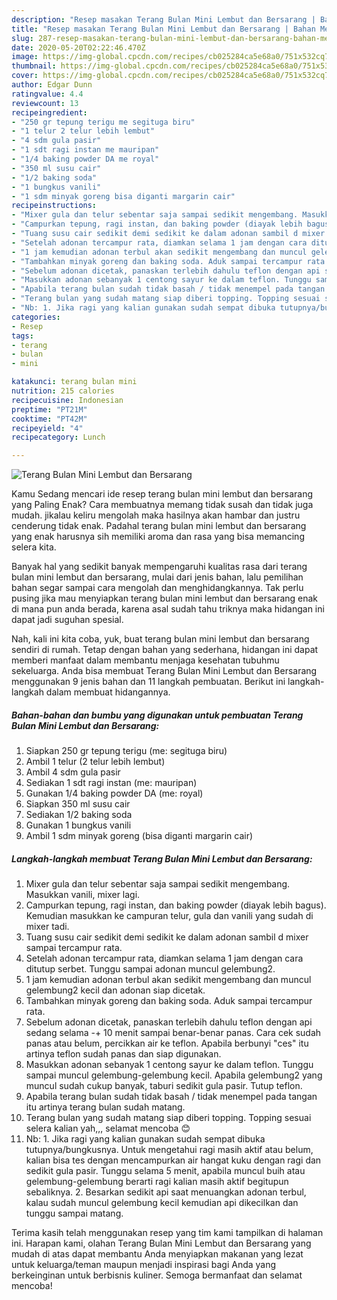 ```yaml
---
description: "Resep masakan Terang Bulan Mini Lembut dan Bersarang | Bahan Membuat Terang Bulan Mini Lembut dan Bersarang Yang Bikin Ngiler"
title: "Resep masakan Terang Bulan Mini Lembut dan Bersarang | Bahan Membuat Terang Bulan Mini Lembut dan Bersarang Yang Bikin Ngiler"
slug: 287-resep-masakan-terang-bulan-mini-lembut-dan-bersarang-bahan-membuat-terang-bulan-mini-lembut-dan-bersarang-yang-bikin-ngiler
date: 2020-05-20T02:22:46.470Z
image: https://img-global.cpcdn.com/recipes/cb025284ca5e68a0/751x532cq70/terang-bulan-mini-lembut-dan-bersarang-foto-resep-utama.jpg
thumbnail: https://img-global.cpcdn.com/recipes/cb025284ca5e68a0/751x532cq70/terang-bulan-mini-lembut-dan-bersarang-foto-resep-utama.jpg
cover: https://img-global.cpcdn.com/recipes/cb025284ca5e68a0/751x532cq70/terang-bulan-mini-lembut-dan-bersarang-foto-resep-utama.jpg
author: Edgar Dunn
ratingvalue: 4.4
reviewcount: 13
recipeingredient:
- "250 gr tepung terigu me segituga biru"
- "1 telur 2 telur lebih lembut"
- "4 sdm gula pasir"
- "1 sdt ragi instan me mauripan"
- "1/4 baking powder DA me royal"
- "350 ml susu cair"
- "1/2 baking soda"
- "1 bungkus vanili"
- "1 sdm minyak goreng bisa diganti margarin cair"
recipeinstructions:
- "Mixer gula dan telur sebentar saja sampai sedikit mengembang. Masukkan vanili, mixer lagi."
- "Campurkan tepung, ragi instan, dan baking powder (diayak lebih bagus). Kemudian masukkan ke campuran telur, gula dan vanili yang sudah di mixer tadi."
- "Tuang susu cair sedikit demi sedikit ke dalam adonan sambil d mixer sampai tercampur rata."
- "Setelah adonan tercampur rata, diamkan selama 1 jam dengan cara ditutup serbet. Tunggu sampai adonan muncul gelembung2."
- "1 jam kemudian adonan terbul akan sedikit mengembang dan muncul gelembung2 kecil dan adonan siap dicetak."
- "Tambahkan minyak goreng dan baking soda. Aduk sampai tercampur rata."
- "Sebelum adonan dicetak, panaskan terlebih dahulu teflon dengan api sedang selama -+ 10 menit sampai benar-benar panas. Cara cek sudah panas atau belum, percikkan air ke teflon. Apabila berbunyi &#34;ces&#34; itu artinya teflon sudah panas dan siap digunakan."
- "Masukkan adonan sebanyak 1 centong sayur ke dalam teflon. Tunggu sampai muncul gelembung-gelembung kecil. Apabila gelembung2 yang muncul sudah cukup banyak, taburi sedikit gula pasir. Tutup teflon."
- "Apabila terang bulan sudah tidak basah / tidak menempel pada tangan itu artinya terang bulan sudah matang."
- "Terang bulan yang sudah matang siap diberi topping. Topping sesuai selera kalian yah,,, selamat mencoba 😊"
- "Nb: 1. Jika ragi yang kalian gunakan sudah sempat dibuka tutupnya/bungkusnya. Untuk mengetahui ragi masih aktif atau belum, kalian bisa tes dengan mencampurkan air hangat kuku dengan ragi dan sedikit gula pasir. Tunggu selama 5 menit, apabila muncul buih atau gelembung-gelembung berarti ragi kalian masih aktif begitupun sebaliknya. 2. Besarkan sedikit api saat menuangkan adonan terbul, kalau sudah muncul gelembung kecil kemudian api dikecilkan dan tunggu sampai matang."
categories:
- Resep
tags:
- terang
- bulan
- mini

katakunci: terang bulan mini 
nutrition: 215 calories
recipecuisine: Indonesian
preptime: "PT21M"
cooktime: "PT42M"
recipeyield: "4"
recipecategory: Lunch

---
```



![Terang Bulan Mini Lembut dan Bersarang](https://img-global.cpcdn.com/recipes/cb025284ca5e68a0/751x532cq70/terang-bulan-mini-lembut-dan-bersarang-foto-resep-utama.jpg)

Kamu Sedang mencari ide resep terang bulan mini lembut dan bersarang yang Paling Enak? Cara membuatnya memang tidak susah dan tidak juga mudah. jikalau keliru mengolah maka hasilnya akan hambar dan justru cenderung tidak enak. Padahal terang bulan mini lembut dan bersarang yang enak harusnya sih memiliki aroma dan rasa yang bisa memancing selera kita.



Banyak hal yang sedikit banyak mempengaruhi kualitas rasa dari terang bulan mini lembut dan bersarang, mulai dari jenis bahan, lalu pemilihan bahan segar sampai cara mengolah dan menghidangkannya. Tak perlu pusing jika mau menyiapkan terang bulan mini lembut dan bersarang enak di mana pun anda berada, karena asal sudah tahu triknya maka hidangan ini dapat jadi suguhan spesial.


Nah, kali ini kita coba, yuk, buat terang bulan mini lembut dan bersarang sendiri di rumah. Tetap dengan bahan yang sederhana, hidangan ini dapat memberi manfaat dalam membantu menjaga kesehatan tubuhmu sekeluarga. Anda bisa membuat Terang Bulan Mini Lembut dan Bersarang menggunakan 9 jenis bahan dan 11 langkah pembuatan. Berikut ini langkah-langkah dalam membuat hidangannya.

<!--inarticleads1-->

##### Bahan-bahan dan bumbu yang digunakan untuk pembuatan Terang Bulan Mini Lembut dan Bersarang:

1. Siapkan 250 gr tepung terigu (me: segituga biru)
1. Ambil 1 telur (2 telur lebih lembut)
1. Ambil 4 sdm gula pasir
1. Sediakan 1 sdt ragi instan (me: mauripan)
1. Gunakan 1/4 baking powder DA (me: royal)
1. Siapkan 350 ml susu cair
1. Sediakan 1/2 baking soda
1. Gunakan 1 bungkus vanili
1. Ambil 1 sdm minyak goreng (bisa diganti margarin cair)




<!--inarticleads2-->

##### Langkah-langkah membuat Terang Bulan Mini Lembut dan Bersarang:

1. Mixer gula dan telur sebentar saja sampai sedikit mengembang. Masukkan vanili, mixer lagi.
1. Campurkan tepung, ragi instan, dan baking powder (diayak lebih bagus). Kemudian masukkan ke campuran telur, gula dan vanili yang sudah di mixer tadi.
1. Tuang susu cair sedikit demi sedikit ke dalam adonan sambil d mixer sampai tercampur rata.
1. Setelah adonan tercampur rata, diamkan selama 1 jam dengan cara ditutup serbet. Tunggu sampai adonan muncul gelembung2.
1. 1 jam kemudian adonan terbul akan sedikit mengembang dan muncul gelembung2 kecil dan adonan siap dicetak.
1. Tambahkan minyak goreng dan baking soda. Aduk sampai tercampur rata.
1. Sebelum adonan dicetak, panaskan terlebih dahulu teflon dengan api sedang selama -+ 10 menit sampai benar-benar panas. Cara cek sudah panas atau belum, percikkan air ke teflon. Apabila berbunyi &#34;ces&#34; itu artinya teflon sudah panas dan siap digunakan.
1. Masukkan adonan sebanyak 1 centong sayur ke dalam teflon. Tunggu sampai muncul gelembung-gelembung kecil. Apabila gelembung2 yang muncul sudah cukup banyak, taburi sedikit gula pasir. Tutup teflon.
1. Apabila terang bulan sudah tidak basah / tidak menempel pada tangan itu artinya terang bulan sudah matang.
1. Terang bulan yang sudah matang siap diberi topping. Topping sesuai selera kalian yah,,, selamat mencoba 😊
1. Nb: 1. Jika ragi yang kalian gunakan sudah sempat dibuka tutupnya/bungkusnya. Untuk mengetahui ragi masih aktif atau belum, kalian bisa tes dengan mencampurkan air hangat kuku dengan ragi dan sedikit gula pasir. Tunggu selama 5 menit, apabila muncul buih atau gelembung-gelembung berarti ragi kalian masih aktif begitupun sebaliknya. 2. Besarkan sedikit api saat menuangkan adonan terbul, kalau sudah muncul gelembung kecil kemudian api dikecilkan dan tunggu sampai matang.




Terima kasih telah menggunakan resep yang tim kami tampilkan di halaman ini. Harapan kami, olahan Terang Bulan Mini Lembut dan Bersarang yang mudah di atas dapat membantu Anda menyiapkan makanan yang lezat untuk keluarga/teman maupun menjadi inspirasi bagi Anda yang berkeinginan untuk berbisnis kuliner. Semoga bermanfaat dan selamat mencoba!
